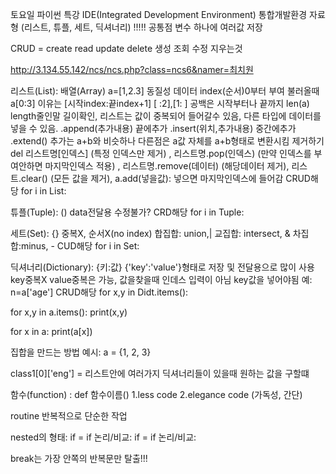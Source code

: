 토요일 파이썬 특강
IDE(Integrated Development Environment) 통합개발환경
자료형 (리스트, 튜플, 세트, 딕셔너리) !!!!! 공통점 변수 하나에 여러값 저장

CRUD = create read update delete  생성 조회 수정 지우는것 

http://3.134.55.142/ncs/ncs.php?class=ncs6&namer=최치원

리스트(List): 배열(Array) a=[1,2.3] 동질성 데이터 index(순서)0부터 부여 불러올때  a[0:3] 이유는 [시작index:끝index+1] [ :2],[1: ] 공백은 시작부터나 끝까지 len(a) length줄인말 길이확인, 리스트는 값이 중복되어 들어갈수 있음, 다른 타입에 데이터를 넣을 수 있음. .append(추가내용) 끝에추가 .insert(위치,추가내용) 중간에추가 .extend() 추가는 a+b와 비슷하나 다른점은 a값 자체를 a+b형태로 변환시킴 
제거하기 del 리스트명[인덱스] (특정 인덱스만 제거) , 리스트명.pop(인덱스)  (만약 인덱스를 부여안하면 마지막인덱스 적용) , 리스트명.remove(데이터) (해당데이터 제거), 리스트.clear() (모든 값을 제거), a.add(넣을값): 넣으면 마지막인덱스에 들어감 
CRUD해당
for i in List:

튜플(Tuple): () data전달용 수정불가? 
CRD해당
for i in Tuple:

세트(Set): {} 중복X, 순서X(no index) 
합집합: union,| 교집합: intersect, & 차집합:minus, -
CUD해당
for i in Set:

딕셔너리(Dictionary): {키:값}  {'key':'value'}형태로  저장 및 전달용으로 많이 사용
key중복X value중복은 가능,      값을찾을때 인데스 입력이 아님 key값을 넣어야됨 예: n=a['age']
CRUD해당
for x,y in Didt.items():

for x,y in a.items():
    print(x,y)

for x in a:
    print(a[x])


집합을 만드는 방법 예시: a = {1, 2, 3}


class1[0]['eng'] = 리스트안에 여러가지 딕셔너리들이 있을때 원하는 값을 구할떄 

함수(function) : def 함수이름()
1.less code
2.elegance code (가독성, 간단)

routine 반복적으로 단순한 작업


nested의 형태: if = if 논리/비교:
                if = if 논리/비교:

break는 가장 안쪽의 반복문만 탈출!!!